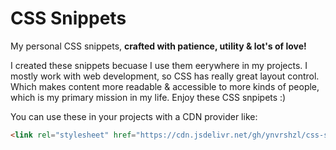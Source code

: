 # CSS Snippets
My personal CSS snippets, **crafted with patience, utility & lot's of love!**


I created these snippets becuase I use them eerywhere in my projects. I mostly work with web development, so CSS has really great layout control. Which makes content more readable & accessible to more kinds of people, which is my primary  mission in my life. Enjoy these CSS snpipets :)

You can use these in your projects with a CDN provider like:
```html
<link rel="stylesheet" href="https://cdn.jsdelivr.net/gh/ynvrshzl/css-snippets/main.css">
```